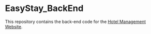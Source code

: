 # EasyStay_BackEnd

This repository contains the back-end code for the [Hotel Management Website](https://github.com/ulasahin/HotelManagementWebSite).
